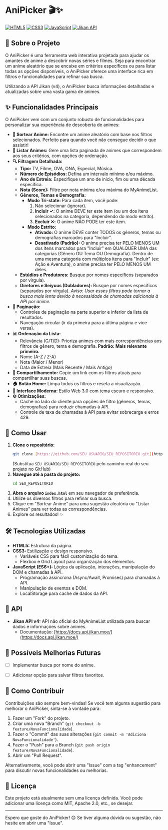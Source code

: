 # AniPicker 🎬✨

[![HTML5](https://img.shields.io/badge/HTML5-E34F26?style=for-the-badge&logo=html5&logoColor=white)](https://developer.mozilla.org/pt-BR/docs/Web/Guide/HTML/HTML5)
[![CSS3](https://img.shields.io/badge/CSS3-1572B6?style=for-the-badge&logo=css3&logoColor=white)](https://developer.mozilla.org/pt-BR/docs/Web/CSS)
[![JavaScript](https://img.shields.io/badge/JavaScript-F7DF1E?style=for-the-badge&logo=javascript&logoColor=black)](https://developer.mozilla.org/pt-BR/docs/Web/JavaScript)
[![Jikan API](https://img.shields.io/badge/API-Jikan_v4-2DB0D9?style=for-the-badge)](https://docs.api.jikan.moe/)

<!-- 
SUGESTÃO: Adicione aqui um screenshot ou GIF do AniPicker em ação!
Exemplo:
![AniPicker em Ação](link_para_seu_gif_ou_screenshot.png) 
-->

## 🌟 Sobre o Projeto

O AniPicker é uma ferramenta web interativa projetada para ajudar os amantes de anime a descobrir novas séries e filmes. Seja para encontrar um anime aleatório que se encaixe em critérios específicos ou para listar todas as opções disponíveis, o AniPicker oferece uma interface rica em filtros e funcionalidades para refinar sua busca.

Utilizando a API Jikan (v4), o AniPicker busca informações detalhadas e atualizadas sobre uma vasta gama de animes.

## ✨ Funcionalidades Principais

O AniPicker vem com um conjunto robusto de funcionalidades para personalizar sua experiência de descoberta de animes:

* **🎲 Sortear Anime:** Encontre um anime aleatório com base nos filtros selecionados. Perfeito para quando você não consegue decidir o que assistir!
* **📜 Listar Animes:** Gere uma lista paginada de animes que correspondem aos seus critérios, com opções de ordenação.
* **🔍 Filtragem Detalhada:**
    * **Tipo:** TV, Filme, OVA, ONA, Especial, Música.
    * **Número de Episódios:** Defina um intervalo mínimo e/ou máximo.
    * **Ano de Estreia:** Especifique um ano de início, fim ou uma década específica.
    * **Nota (Score):** Filtre por nota mínima e/ou máxima do MyAnimeList.
    * **Gêneros, Temas e Demografia:**
        * **Modo Tri-state:** Para cada item, você pode:
            1.  Não selecionar (ignorar).
            2.  **Incluir ✓:** O anime DEVE ter este item (ou um dos itens selecionados na categoria, dependendo do modo estrito).
            3.  **Excluir ✕:** O anime NÃO PODE ter este item.
        * **Modo Estrito:**
            * **Ativado:** O anime DEVE conter TODOS os gêneros, temas ou demografias marcados para "Incluir".
            * **Desativado (Padrão):** O anime precisa ter PELO MENOS UM dos itens marcados para "Incluir" em QUALQUER UMA das categorias (Gênero OU Tema OU Demografia). Dentro de uma mesma categoria com múltiplos itens para "Incluir" (ex: Ação e Aventura), o anime precisa ter PELO MENOS UM deles.
    * **Estúdios e Produtores:** Busque por nomes específicos (separados por vírgula).
    * **Diretores e Seiyuus (Dubladores):** Busque por nomes específicos (separados por vírgula). *Aviso: Usar esses filtros pode tornar a busca mais lenta devido à necessidade de chamadas adicionais à API por anime.*
* **📑 Paginação:**
    * Controles de paginação na parte superior e inferior da lista de resultados.
    * Navegação circular (ir da primeira para a última página e vice-versa).
* **📊 Ordenação da Lista:**
    * Relevância (G/T/D): Prioriza animes com mais correspondências aos filtros de gênero, tema e demografia. **Padrão: Mais relevante primeiro.**
    * Nome (A-Z / Z-A)
    * Nota (Maior / Menor)
    * Data de Estreia (Mais Recente / Mais Antigo)
* **🔗 Compartilhamento:** Copie um link com os filtros atuais para compartilhar suas buscas.
* **🏠 Botão Home:** Limpa todos os filtros e reseta a visualização.
* **🎨 Interface Moderna:** Estilo Web 3.0 com tema escuro e responsivo.
* **⚙️ Otimizações:**
    * Cache no lado do cliente para opções de filtro (gêneros, temas, demografias) para reduzir chamadas à API.
    * Controle de taxa de chamadas à API para evitar sobrecarga e erros 429.

## 🚀 Como Usar

1.  **Clone o repositório:**
    ```bash
    git clone [https://github.com/SEU_USUARIO/SEU_REPOSITORIO.git](https://github.com/SEU_USUARIO/SEU_REPOSITORIO.git)
    ```
    (Substitua `SEU_USUARIO/SEU_REPOSITORIO` pelo caminho real do seu projeto no GitHub)
2.  **Navegue até a pasta do projeto:**
    ```bash
    cd SEU_REPOSITORIO
    ```
3.  **Abra o arquivo `index.html`** em seu navegador de preferência.
4.  Utilize os diversos filtros para refinar sua busca.
5.  Clique em "Sortear Anime" para uma sugestão aleatória ou "Listar Animes" para ver todas as correspondências.
6.  Explore os resultados! ✨

## 🛠️ Tecnologias Utilizadas

* **HTML5:** Estrutura da página.
* **CSS3:** Estilização e design responsivo.
    * Variáveis CSS para fácil customização do tema.
    * Flexbox e Grid Layout para organização dos elementos.
* **JavaScript (ES6+):** Lógica da aplicação, interações, manipulação do DOM e chamadas à API.
    * Programação assíncrona (Async/Await, Promises) para chamadas à API.
    * Manipulação de eventos e DOM.
    * LocalStorage para cache de dados da API.

## 🔗 API

* **Jikan API v4:** API não oficial do MyAnimeList utilizada para buscar dados e informações sobre animes.
    * Documentação: [https://docs.api.jikan.moe/](https://docs.api.jikan.moe/)

## 🔮 Possíveis Melhorias Futuras

* [ ] Implementar busca por nome do anime.
* [ ] Adicionar opção para salvar filtros favoritos.


## 🤝 Como Contribuir

Contribuições são sempre bem-vindas! Se você tem alguma sugestão para melhorar o AniPicker, sinta-se à vontade para:

1.  Fazer um "Fork" do projeto.
2.  Criar uma nova "Branch" (`git checkout -b feature/NovaFuncionalidade`).
3.  Fazer o "Commit" das suas alterações (`git commit -m 'Adiciona NovaFuncionalidade'`).
4.  Fazer o "Push" para a Branch (`git push origin feature/NovaFuncionalidade`).
5.  Abrir um "Pull Request".

Alternativamente, você pode abrir uma "Issue" com a tag "enhancement" para discutir novas funcionalidades ou melhorias.

## 📄 Licença

Este projeto está atualmente sem uma licença definida. Você pode adicionar uma licença como MIT, Apache 2.0, etc., se desejar.

---

Espero que goste do AniPicker! 😊 Se tiver alguma dúvida ou sugestão, não hesite em abrir uma "Issue".
